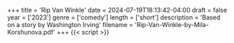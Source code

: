 +++
title = 'Rip Van Winkle'
date = 2024-07-19T18:13:42-04:00
draft = false
year = ['2023']
genre = ['comedy']
length = ['short']
description = 'Based on a story by Washington Irving'
filename = 'Rip-Van-Winkle-by-Mila-Korshunova.pdf'
+++
{{< script >}}